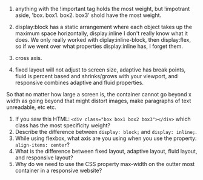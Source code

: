 <!-- Answers to the Self Study Questions go here -->

1. anything with the !important tag holds the most weight, but !impotrant aside, 'box. box1. box2. box3' shold have the most weight.

2. display:block has a static arrangement where each object takes up the maximum space horizontally, display:inline I don't really know what it does.
We only really worked with diplay:inline-block, then display:flex, so if we went over what properties display:inline has, I forget them.

3. cross axis.

4. fixed layout will not adjust to screen size, adaptive has break points, fluid is percent based and shrinks/grows with your viewport,
and responsive combines adaptive and fluid properties.

So that no matter how large a screen is, the container cannot go beyond x width
as going beyond that might distort images, make paragraphs of text unreadable, etc etc.



1. If you saw this HTML: `<div class="box box1 box2 box3"></div>` which class has the most specificity weight?
2. Describe the difference between `display: block;` and `display: inline;`.
3. While using flexbox, what axis are you using when you use the property: `align-items: center`?
4. What is the difference between fixed layout, adaptive layout, fluid layout, and responsive layout?
5. Why do we need to use the CSS property max-width on the outter most container in a responsive website?
